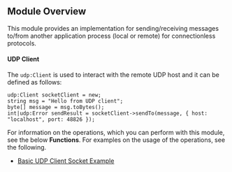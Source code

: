 ## Module Overview

This module provides an implementation for sending/receiving messages to/from another application process (local or remote) for connectionless protocols.

#### UDP Client
The `udp:Client` is used to interact with the remote UDP host and it can be defined as follows:
```ballerina
udp:Client socketClient = new;
string msg = "Hello from UDP client";
byte[] message = msg.toBytes();
int|udp:Error sendResult = socketClient->sendTo(message, { host: "localhost", port: 48826 });
```

For information on the operations, which you can perform with this module, see the below **Functions**. For examples on the usage of the operations, see the following.
 * [Basic UDP Client Socket Example](https://ballerina.io/learn/by-example/udp-socket-client.html)
